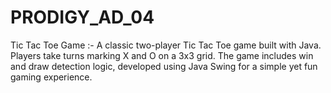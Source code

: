 # PRODIGY_AD_04
Tic Tac Toe Game :-  A classic two-player Tic Tac Toe game built with Java. Players take turns marking X and O on a 3x3 grid. The game includes win and draw detection logic, developed using Java Swing for a simple yet fun gaming experience.
